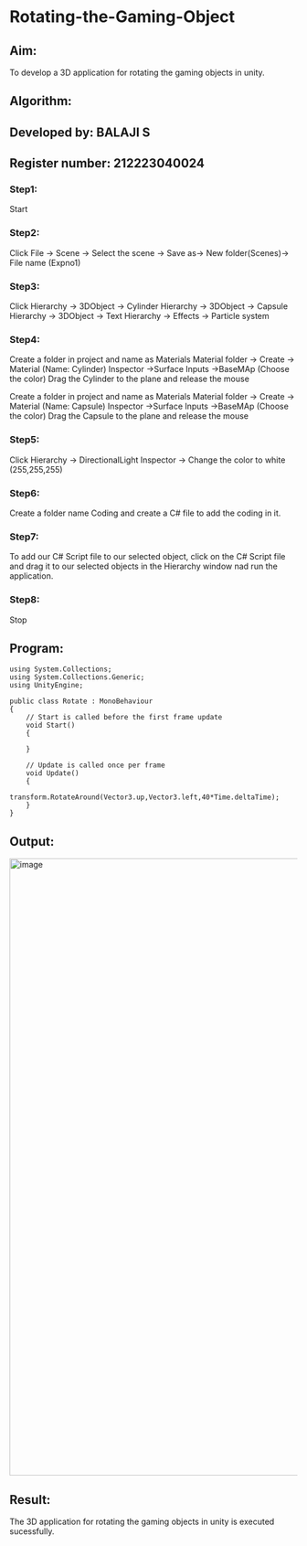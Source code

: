  # Rotating-the-Gaming-Object

## Aim:
To develop a 3D application for rotating the gaming objects in unity.
## Algorithm:

## Developed by: BALAJI S
## Register number: 212223040024

### Step1:
Start
### Step2:
Click File -> Scene -> Select the scene -> Save as-> New folder(Scenes)-> File name (Expno1)
### Step3:
Click Hierarchy -> 3DObject -> Cylinder
Hierarchy -> 3DObject -> Capsule
Hierarchy -> 3DObject -> Text
Hierarchy -> Effects -> Particle system
### Step4:
Create a folder in project and name as Materials
Material folder -> Create -> Material (Name: Cylinder)
Inspector ->Surface Inputs ->BaseMAp (Choose the color)
Drag the Cylinder to the plane and release the mouse

Create a folder in project and name as Materials
Material folder -> Create -> Material (Name: Capsule)
Inspector ->Surface Inputs ->BaseMAp (Choose the color)
Drag the Capsule to the plane and release the mouse

### Step5:
Click Hierarchy -> DirectionalLight
Inspector -> Change the color to white (255,255,255)

### Step6:
Create a folder name Coding and create a C# file to add the coding in it.

### Step7:
To add our C# Script file to our selected object, click on the C# Script file and drag it to our selected objects in the Hierarchy window nad run the application.

### Step8:
Stop

## Program:

```
using System.Collections;
using System.Collections.Generic;
using UnityEngine;

public class Rotate : MonoBehaviour
{
    // Start is called before the first frame update
    void Start()
    {
        
    }

    // Update is called once per frame
    void Update()
    {
        transform.RotateAround(Vector3.up,Vector3.left,40*Time.deltaTime);
    }
}
```

## Output:

<img width="1920" height="1080" alt="image" src="https://github.com/user-attachments/assets/08065376-9620-4d9f-a656-4518643e6266" />



## Result:

The 3D application for rotating the gaming objects in unity is executed sucessfully.
 
